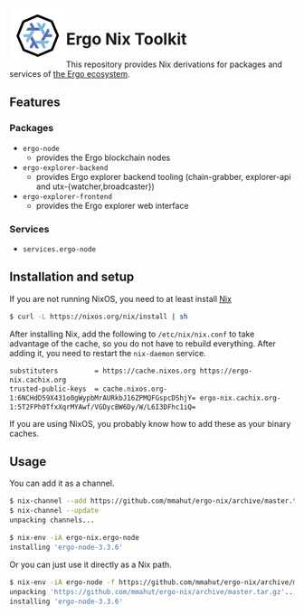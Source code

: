 
<img src=".github/ergo-nix.png" align="left" height="100" />

# Ergo Nix Toolkit

This repository provides Nix derivations for packages and services of [the Ergo ecosystem](https://ergoplatform.org/en/).

## Features
### Packages

 * `ergo-node`
   * provides the Ergo blockchain nodes
 * `ergo-explorer-backend`
   * provides Ergo explorer backend tooling (chain-grabber, explorer-api and utx-{watcher,broadcaster})
 * `ergo-explorer-frontend`
   * provides the Ergo explorer web interface
### Services
  * `services.ergo-node`

## Installation and setup

If you are not running NixOS, you need to at least install [Nix](https://nixos.org/download.html)

```bash
$ curl -L https://nixos.org/nix/install | sh
```

After installing Nix, add the following to `/etc/nix/nix.conf` to take advantage of the cache, so you do not have to rebuild everything. After adding it, you need to restart the `nix-daemon` service.

```
substituters         = https://cache.nixos.org https://ergo-nix.cachix.org
trusted-public-keys  = cache.nixos.org-1:6NCHdD59X431o0gWypbMrAURkbJ16ZPMQFGspcDShjY= ergo-nix.cachix.org-1:5T2FPh0TfxXqrMYAwf/VGDycBW6Dy/W/L6I3DFhc1iQ=
```

If you are using NixOS, you probably know how to add these as your binary caches.

## Usage

You can add it as a channel.

```bash
$ nix-channel --add https://github.com/mmahut/ergo-nix/archive/master.tar.gz ergo-nix
$ nix-channel --update
unpacking channels...
```

```bash
$ nix-env -iA ergo-nix.ergo-node
installing 'ergo-node-3.3.6'
```

Or you can just use it directly as a Nix path.

```bash
$ nix-env -iA ergo-node -f https://github.com/mmahut/ergo-nix/archive/master.tar.gz
unpacking 'https://github.com/mmahut/ergo-nix/archive/master.tar.gz'...
installing 'ergo-node-3.3.6'
```
